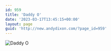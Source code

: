 ```yaml
---
id: 959
title: 'Daddy O'
date: '2023-03-17T13:45:15+00:00'
layout: page
guid: 'http://new.andydixon.com/?page_id=959'
---
```


![Daddy O](https://i0.wp.com/assets.g8x2.ldn.idrivee2-23.com/posters/Daddy%20O%2001.jpg?w=1200&ssl=1 "Daddy O")